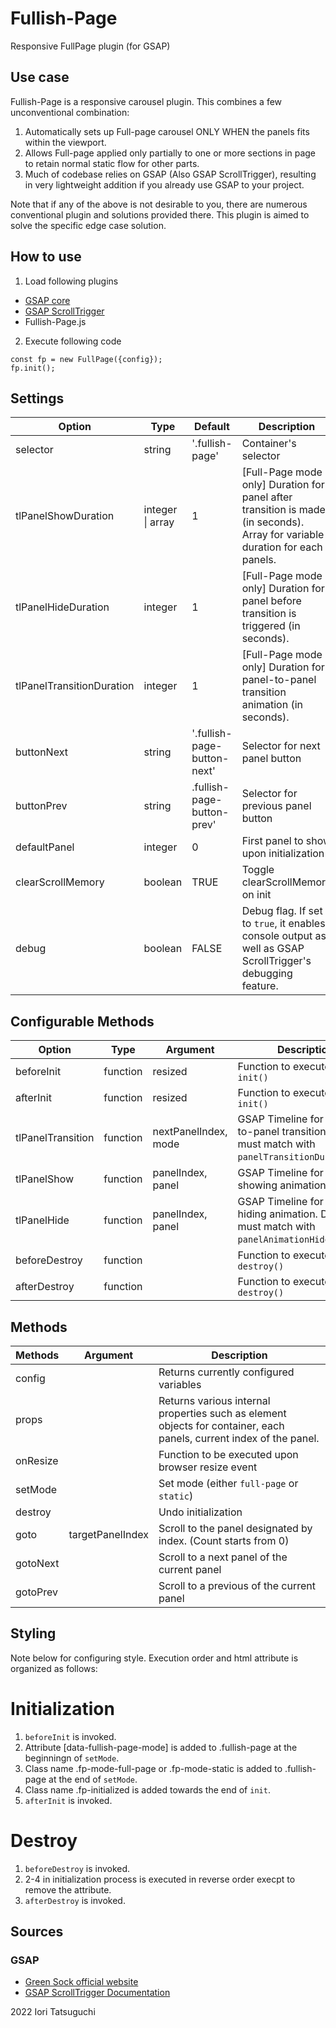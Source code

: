 # Fullish-Page

Responsive FullPage plugin (for GSAP)


## Use case

Fullish-Page is a responsive carousel plugin.
This combines a few unconventional combination:

1. Automatically sets up Full-page carousel ONLY WHEN the panels fits within the viewport.
2. Allows Full-page applied only partially to one or more sections in page to retain normal static flow for other parts.
3. Much of codebase relies on GSAP (Also GSAP ScrollTrigger), resulting in very lightweight addition if you already use GSAP to your project.

Note that if any of the above is not desirable to you, there are numerous conventional plugin and solutions provided there. This plugin is aimed to solve the specific edge case solution.


## How to use

1. Load following plugins  
  - [GSAP core](https://cdnjs.cloudflare.com/ajax/libs/gsap/3.10.4/gsap.min.js)
  - [GSAP ScrollTrigger](https://cdnjs.cloudflare.com/ajax/libs/gsap/3.10.4/ScrollTrigger.min.js)
  - Fullish-Page.js

2. Execute following code

```
const fp = new FullPage({config}); 
fp.init();
```

## Settings

| **Option**                 | **Type**          | **Default**                 | **Description**                                                                                                                                                                    |
|----------------------------|-------------------|-----------------------------|------------------------------------------------------------------------------------------------------------------------------------------------------------------------------------|
| selector                   | string            | '.fullish-page'             | Container's selector                                                                                                                                                               |
| tlPanelShowDuration        | integer \| array  |                           1 | [Full-Page mode only] Duration for panel after transition is made (in seconds). Array for variable duration for each panels.                                                       |
| tlPanelHideDuration        | integer           |                           1 | [Full-Page mode only] Duration for panel before transition is triggered (in seconds).                                                                                              |
| tlPanelTransitionDuration  | integer           |                           1 | [Full-Page mode only] Duration for panel-to-panel transition animation (in seconds).                                                                                               |
| buttonNext                 | string            | '.fullish-page-button-next' | Selector for next panel button                                                                                                                                                     |
| buttonPrev                 | string            | .fullish-page-button-prev'  | Selector for previous panel button                                                                                                                                                 |
| defaultPanel               | integer           | 0                           | First panel to show upon initialization                                                                                                                                            |
| clearScrollMemory          | boolean           |                       TRUE  | Toggle clearScrollMemory on init                                                                                                                                                   |
| debug                      | boolean           |                       FALSE | Debug flag. If set to `true`, it enables console output as well as GSAP ScrollTrigger's debugging feature.                                                                         |


## Configurable Methods

| **Option**        | **Type** | **Argument**               | **Description**                                                                                                                                                             |
|-------------------|----------|----------------------------|-----------------------------------------------------------------------------------------------------------------------------------------------------------------------------|
| beforeInit        | function | resized                    | Function to execute before `init()`                                                                                                                                         |
| afterInit         | function | resized                    | Function to execute after `init()`                                                                                                                                          |
| tlPanelTransition | function | nextPanelIndex, mode       | GSAP Timeline for panel-to-panel transition. Duration must match with `panelTransitionDuration`.                                                                            |
| tlPanelShow       | function | panelIndex, panel          | GSAP Timeline for panel showing animation.                                                                                                                                  |
| tlPanelHide       | function | panelIndex, panel          | GSAP Timeline for panel hiding animation. Duration must match with `panelAnimationHideDuration`.                                                                            |
| beforeDestroy     | function |                            | Function to execute before `destroy()`                                                                                                                                      |
| afterDestroy      | function |                            | Function to execute after `destroy()`                                                                                                                                       |

## Methods

| **Methods**  | **Argument**     | **Description**                                                                                                     |
|--------------|------------------|---------------------------------------------------------------------------------------------------------------------|
| config       |                  | Returns currently configured variables                                                                              |
| props        |                  | Returns various internal properties such as element objects for container, each panels, current index of the panel. |
| onResize     |                  | Function to be executed upon browser resize event                                                                   |
| setMode      |                  | Set mode (either `full-page` or `static`)                                                                            |
| destroy      |                  | Undo initialization                                                                                                 |
| goto         | targetPanelIndex | Scroll to the panel designated by index. (Count starts from 0)                                                      |
| gotoNext     |                  | Scroll to a next panel of the current panel                                                                         |
| gotoPrev     |                  | Scroll to a previous of the current panel                                                                           |



## Styling

Note below for configuring style.
Execution order and html attribute is organized as follows:

# Initialization
1. `beforeInit` is invoked.
2. Attribute [data-fullish-page-mode] is added to .fullish-page 
    at the beginningn of `setMode`.
3. Class name .fp-mode-full-page or .fp-mode-static is added to .fullish-page
    at the end of `setMode`.
4. Class name .fp-initialized is added
    towards the end of `init`.
5. `afterInit` is invoked.

# Destroy
1. `beforeDestroy` is invoked.
2. 2-4 in initialization process is executed in reverse order 
    execpt to remove the attribute.
3. `afterDestroy` is invoked.


## Sources
### GSAP
- [Green Sock official website](https://greensock.com/)
- [GSAP ScrollTrigger Documentation](https://greensock.com/docs/v3/Plugins/ScrollTrigger)

2022 Iori Tatsuguchi
